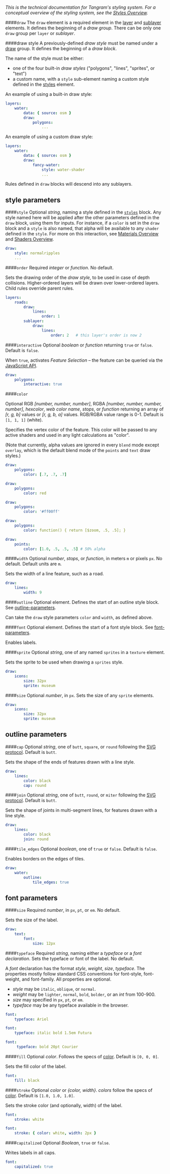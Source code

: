 *This is the technical documentation for Tangram's styling system. For a conceptual overview of the styling system, see the [Styles Overview](Styles-Overview.md).*

####`draw`
The `draw` element is a required element in the [layer](layers.md) and [sublayer](layers.md#sublayer) elements. It defines the beginning of a _draw group_. There can be only one `draw` group per `layer` or _sublayer_.

####draw style
A previously-defined _draw style_ must be named under a [draw](draw.md) group. It defines the beginning of a _draw block_.

The name of the style must be either:

- one of the four built-in _draw styles_ ("polygons", "lines", "sprites", or "text")
- a custom name, with a `style` sub-element naming a custom style defined in the [styles](styles.md) element.

An example of using a built-in draw style:
```yaml
layers:
    water:
        data: { source: osm }
        draw:
            polygons:
                ...
```

An example of using a custom draw style:
```yaml
layers:
    water:
        data: { source: osm }
        draw:
            fancy-water:
                style: water-shader
                ...
```

Rules defined in `draw` blocks will descend into any sublayers.

## style parameters

####`style`
Optional _string_, naming a style defined in the [`styles`](styles.md) block. Any style named here will be applied after the other parameters defined in the `draw` block, using them for inputs. For instance, if a `color` is set in the `draw` block and a `style` is also named, that alpha will be available to any `shader` defined in the `style`. For more on this interaction, see [Materials Overview](Materials-Overview.md) and [Shaders Overview](Shaders-Overview.md).
```yaml
draw:
    style: normalripples
    ...
```

####`order`
Required _integer_ or _function_. No default.

Sets the drawing order of the _draw style_, to be used in case of depth collisions. Higher-ordered layers will be drawn over lower-ordered layers. Child rules override parent rules.

```yaml
layers:
    roads:
        draw:
            lines: 
                order: 1
        sublayer:
            draw:
                lines:
                    order: 2   # this layer's order is now 2
```

####`interactive`
Optional _boolean_ or _function_ returning `true` or `false`. Default is `false`.

When `true`, activates _Feature Selection_ – the feature can be queried via the [JavaScript API](Javascript-API.md).

```yaml
draw:
    polygons:
        interactive: true
```

####`color`

Optional RGB _[number, number, number]_, RGBA _[number, number, number, number]_, _hexcolor_, _web color name_, _stops_, or _function_ returning an array of _[r, g, b]_ values or _[r, g, b, a]_ values. RGB/RGBA value range is 0-1. Default is `[1, 1, 1]` (white).

Specifies the vertex color of the feature. This color will be passed to any active shaders and used in any light calculations as "color".

(Note that currently, alpha values are ignored in every `blend` mode except `overlay`, which is the default blend mode of the `points` and `text` draw styles.)

```yaml
draw:
    polygons:
        color: [.7, .7, .7]
```

```yaml
draw:
    polygons:
        color: red
```

```yaml
draw:
    polygons:
        color: '#ff00ff'
```

```yaml
draw:
    polygons:
        color: function() { return [$zoom, .5, .5]; }
```

```yaml
draw:
    points:
        color: [1.0, .5, .5, .5] # 50% alpha
```

####`width`
Optional _number_, _stops_, or _function_, in meters `m` or pixels `px`. No default. Default units are `m`.

Sets the width of a line feature, such as a road.

```yaml
draw:
    lines:
        width: 9
```

####`outline`
Optional element. Defines the start of an outline style block. See [outline-parameters](draw.md#outline-parameters).

Can take the `draw` style parameters `color` and `width`, as defined above.

####`font`
Optional element. Defines the start of a font style block. See [font-parameters](draw.md#font-parameters).

Enables labels.

####`sprite`
Optional _string_, one of any named `sprites` in a `texture` element.

Sets the sprite to be used when drawing a `sprites` style.

```yaml
draw:
    icons:
        size: 32px
        sprite: museum
```

####`size`
Optional _number_, in `px`. Sets the size of any `sprite` elements.

```yaml
draw:
    icons:
        size: 32px
        sprite: museum
```

## outline parameters

####`cap`
Optional _string_, one of `butt`, `square`, or `round` following the [SVG protocol](http://www.w3.org/TR/SVG/painting.html#StrokeLinecapProperty). Default is `butt`.

Sets the shape of the ends of features drawn with a line style.

```yaml
draw:
    lines:
        color: black
        cap: round
```

####`join`
Optional _string_, one of `butt`, `round`, or `miter` following the [SVG protocol](http://www.w3.org/TR/SVG/painting.html#StrokeLinecapProperty). Default is `butt`.

Sets the shape of joints in multi-segment lines, for features drawn with a line style.

```yaml
draw:
    lines:
        color: black
        join: round
```

####`tile_edges`
Optional _boolean_, one of `true` or `false`. Default is `false`.

Enables borders on the edges of tiles.

```yaml
draw:
    water:
        outline:
            tile_edges: true
```


## font parameters

####`size`
Required _number_, in `px`, `pt`, or `em`. No default.

Sets the size of the label.

```yaml
draw:
    text:
        font:
            size: 12px
```

####`typeface`
Required _string_, naming either a _typeface_ or a _font declaration_. Sets the typeface or font of the label. No default.

A _font_ declaration has the format _style_, _weight_, _size_, _typeface_. The properties mostly follow standard CSS conventions for font-style, font-weight, and font-family. All properties are optional.

- _style_ may be `italic`, `oblique`, or `normal`.
- _weight_ may be `lighter`, `normal`, `bold`, `bolder`, or an _int_ from 100-900.
- _size_ may specified in `px`, `pt`, or `em`.
- _typeface_ may be any typeface available in the browser.


```yaml
font:
    typeface: Ariel
```

```yaml
font:
    typeface: italic bold 1.5em Futura
```

```yaml
font:
     typeface: bold 20pt Courier
```

####`fill`
Optional _color_. Follows the specs of [color](draw.md#color). Default is `[0, 0, 0]`.

Sets the fill color of the label.

```yaml
font:
    fill: black
```

####`stroke`
Optional _color_ or _{color, width}_. _colors_ follow the specs of [color](draw.md#color). Default is `[1.0, 1.0, 1.0]`.

Sets the stroke color (and optionally, width) of the label.

```yaml
font:
    stroke: white
```

```yaml
font:
    stroke: { color: white, width: 2px }
```

####`capitalized`
Optional _Boolean_, `true` or `false`.

Writes labels in all caps.

```yaml
font:
    capitalized: true
```
